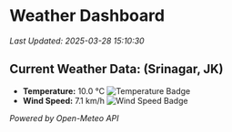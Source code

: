 
# Weather Dashboard

_Last Updated: 2025-03-28 15:10:30_

## Current Weather Data: (Srinagar, JK)
- **Temperature:** 10.0 °C ![Temperature Badge](https://img.shields.io/badge/Temperature-Low%20Temp-blue)
- **Wind Speed:** 7.1 km/h ![Wind Speed Badge](https://img.shields.io/badge/Wind%20Speed-Light%20Wind-blue)

*Powered by Open-Meteo API*
